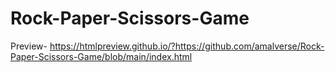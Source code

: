 # Rock-Paper-Scissors-Game
Preview- https://htmlpreview.github.io/?https://github.com/amalverse/Rock-Paper-Scissors-Game/blob/main/index.html
